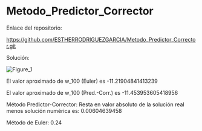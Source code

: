 # Metodo_Predictor_Corrector
Enlace del repositorio:

https://github.com/ESTHERRODRIGUEZGARCIA/Metodo_Predictor_Corrector.git

Solución:

![Figure_1](https://github.com/ESTHERRODRIGUEZGARCIA/Metodo_Predictor_Corrector/assets/91721860/7785b25a-e513-41c0-9f23-d727ea406ea5)

El valor aproximado de w_100 (Euler) es -11.21904841413239

El valor aproximado de w_100 (Pred.-Corr.) es -11.453953605418956

Método Predictor-Corrector: Resta en valor absoluto de la solución real menos solución numérica es:  0.00604639458

Método de Euler: 0.24
